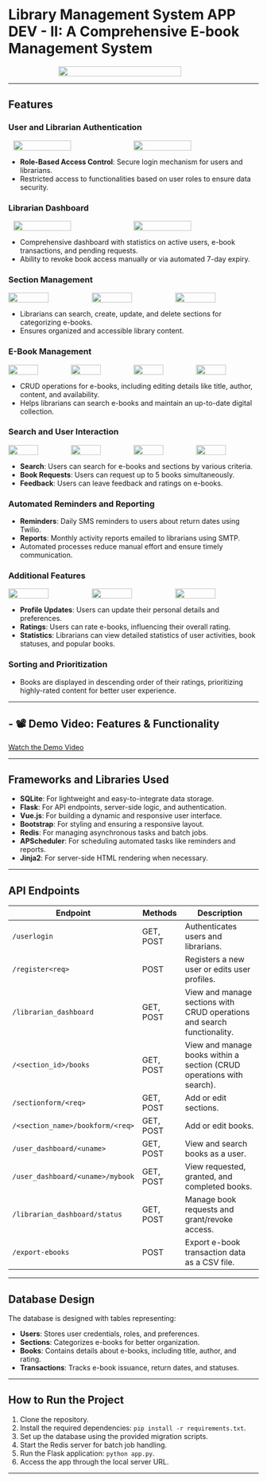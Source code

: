 # Library Management System APP DEV - II: A Comprehensive E-book Management System

<div style="display: flex; justify-content: center;">
  <img src="https://github.com/user-attachments/assets/78953cc1-a244-41b6-98b3-a2c0be35e6c9" width="70%" style="margin-left: 10%;">
</div>

---

## Features

### User and Librarian Authentication

<div style="display: flex; justify-content: center;">
  <img src="https://github.com/user-attachments/assets/6a634fb7-209c-42d5-9d1b-b92702cdd861" width="48%">
  <img src="https://github.com/user-attachments/assets/fcef253a-7512-4154-8118-33cc93cad636" width="48%">
</div>

- **Role-Based Access Control**: Secure login mechanism for users and librarians.
- Restricted access to functionalities based on user roles to ensure data security.

### Librarian Dashboard

<div style="display: flex; justify-content: center;">
  <img src="https://github.com/user-attachments/assets/7530ff92-5cbe-49ef-8bf9-9b88ba44c6d7" width="48%" height="110%">
  <img src="https://github.com/user-attachments/assets/0ac92e3a-427f-4137-822c-9a91d07eaafa" width="48%">
</div>

- Comprehensive dashboard with statistics on active users, e-book transactions, and pending requests.
- Ability to revoke book access manually or via automated 7-day expiry.

### Section Management

<div style="display: flex; justify-content: center;">
  <img src="https://github.com/user-attachments/assets/454c5b95-ef30-46d7-a1cd-bca1a5a970b4" width="48%">
  <img src="https://github.com/user-attachments/assets/cb356367-392c-4cd7-bc8e-528219ef1ac6" width="48%">
    <img src="https://github.com/user-attachments/assets/a5680c9c-e87d-4a22-a409-ba1fac9af8a2" width="48%">
</div>

- Librarians can search, create, update, and delete sections for categorizing e-books.
- Ensures organized and accessible library content.

### E-Book Management

<div style="display: flex; justify-content: center;">
  <img src="https://github.com/user-attachments/assets/dbb018bb-901c-4e2e-8772-9b271e4d63d5" width="48%">
  <img src="https://github.com/user-attachments/assets/8828cbc5-2d64-4053-a40d-0aca3264a83c" width="48%">
    <img src="https://github.com/user-attachments/assets/98a51c04-8d6d-4e2f-8a28-3b27961de80c" width="48%">
    <img src="https://github.com/user-attachments/assets/6d46aa23-330e-49f8-a8d2-1df23e3f8516" width="48%">
</div>

- CRUD operations for e-books, including editing details like title, author, content, and availability.
- Helps librarians can search e-books and maintain an up-to-date digital collection.

### Search and User Interaction

<div style="display: flex; justify-content: center; align-items: center;">
    <img src="https://github.com/user-attachments/assets/61bd6906-2b8d-4cad-9d7e-e1425089a9db" width="48%">
  <img src="https://github.com/user-attachments/assets/da5ae882-98e5-492b-8386-3962e2ef86db" width="48%">
  <img src="https://github.com/user-attachments/assets/1b072585-5979-42fd-bc59-ea4caaa4da01" width="48%">
    <img src="https://github.com/user-attachments/assets/2db0b582-2944-42e2-9d5c-9a5339a1b351" width="48%">
</div>

- **Search**: Users can search for e-books and sections by various criteria.
- **Book Requests**: Users can request up to 5 books simultaneously.
- **Feedback**: Users can leave feedback and ratings on e-books.

### Automated Reminders and Reporting
- **Reminders**: Daily SMS reminders to users about return dates using Twilio.
- **Reports**: Monthly activity reports emailed to librarians using SMTP.
- Automated processes reduce manual effort and ensure timely communication.

### Additional Features

<div style="display: flex; justify-content: center;">
  <img src="https://github.com/user-attachments/assets/3453fdad-6600-449c-8a8c-282f4beb3b43" width="48%">
  <img src="https://github.com/user-attachments/assets/a35eb622-8e14-4116-89f1-d3e3671b8f10" width="48%">
  <img src="https://github.com/user-attachments/assets/90510877-cfcb-40c0-b0ad-9c4e61e5f943" width="48%">
</div>

- **Profile Updates**: Users can update their personal details and preferences.
- **Ratings**: Users can rate e-books, influencing their overall rating.
- **Statistics**: Librarians can view detailed statistics of user activities, book statuses, and popular books.

### Sorting and Prioritization
- Books are displayed in descending order of their ratings, prioritizing highly-rated content for better user experience.

---
## - 📽️ Demo Video: Features & Functionality

[Watch the Demo Video](https://drive.google.com/file/d/1Nx8zZkuIDyMMH1DZNYfvvqUhmqmqTP7n/view?usp=drive_link)

---

## Frameworks and Libraries Used
- **SQLite**: For lightweight and easy-to-integrate data storage.
- **Flask**: For API endpoints, server-side logic, and authentication.
- **Vue.js**: For building a dynamic and responsive user interface.
- **Bootstrap**: For styling and ensuring a responsive layout.
- **Redis**: For managing asynchronous tasks and batch jobs.
- **APScheduler**: For scheduling automated tasks like reminders and reports.
- **Jinja2**: For server-side HTML rendering when necessary.

---

## API Endpoints

| Endpoint                              | Methods   | Description                                                                                   |
|---------------------------------------|-----------|-----------------------------------------------------------------------------------------------|
| `/userlogin`                          | GET, POST | Authenticates users and librarians.                                                          |
| `/register<req>`                      | POST      | Registers a new user or edits user profiles.                                                 |
| `/librarian_dashboard`                | GET, POST | View and manage sections with CRUD operations and search functionality.                      |
| `/<section_id>/books`                 | GET, POST | View and manage books within a section (CRUD operations with search).                        |
| `/sectionform/<req>`                  | GET, POST | Add or edit sections.                                                                        |
| `/<section_name>/bookform/<req>`      | GET, POST | Add or edit books.                                                                           |
| `/user_dashboard/<uname>`             | GET, POST | View and search books as a user.                                                             |
| `/user_dashboard/<uname>/mybook`      | GET, POST | View requested, granted, and completed books.                                                |
| `/librarian_dashboard/status`         | GET, POST | Manage book requests and grant/revoke access.                                                |
| `/export-ebooks`                      | POST      | Export e-book transaction data as a CSV file.                                                |

---

## Database Design
The database is designed with tables representing:
- **Users**: Stores user credentials, roles, and preferences.
- **Sections**: Categorizes e-books for better organization.
- **Books**: Contains details about e-books, including title, author, and rating.
- **Transactions**: Tracks e-book issuance, return dates, and statuses.

---

## How to Run the Project
1. Clone the repository.
2. Install the required dependencies: `pip install -r requirements.txt`.
3. Set up the database using the provided migration scripts.
4. Start the Redis server for batch job handling.
5. Run the Flask application: `python app.py`.
6. Access the app through the local server URL.

---

